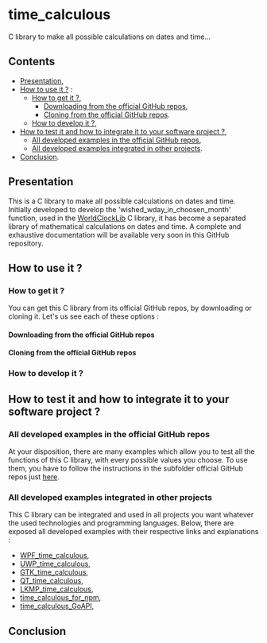 # time_calculous

C library to make all possible calculations on dates and time...

## Contents

* [Presentation](#presentation),
* [How to use it ?](#how_to_use_it) :
  * [How to get it ?](#how_to_get_it),
    * [Downloading from the official GitHub repos](#from_downloading),
    * [Cloning from the official GitHub repos](#from_cloning).
  * [How to develop it ?](#how_to_develop_it),
* [How to test it and how to integrate it to your software project ?](#how_to_test_it_and_integrate_it),
  * [All developed examples in the official GitHub repos](#all_developed_examples_in_the_official_GitHub_repos),
  * [All developed examples integrated in other projects](#all_developed_examples_integrated_in_other_projets).
* [Conclusion](#conclusion).

<a name="presentation"></a>
## Presentation

This is a C library to make all possible calculations on dates and time. Initially developed to develop the 'wished_wday_in_choosen_month' function, used in the [WorldClockLib](https://github.com/Vicken-Ghoubiguian/WorldClockLib) C library, it has become a separated library of mathematical calculations on dates and time. A complete and exhaustive documentation will be available very soon in this GitHub repository.

<a name="how_to_use_it"></a>
## How to use it ?

<a name="how_to_get_it"></a>
### How to get it ?

You can get this C library from its official GitHub repos, by downloading or cloning it. Let's us see each of these options :

<a name="from_downloading"></a>
#### Downloading from the official GitHub repos

<a name="from_cloning"></a>
#### Cloning from the official GitHub repos

<a name="how_to_develop_it"></a>
### How to develop it ?

<a name="how_to_test_it_and_integrate_it"></a>
## How to test it and how to integrate it to your software project ?

<a name="all_developed_examples_in_the_official_GitHub_repos"></a>
### All developed examples in the official GitHub repos

At your disposition, there are many examples which allow you to test all the functions of this C library, with every possible values you choose. To use them, you have to follow the instructions in the subfolder official GitHub repos just [here](https://github.com/Vicken-Ghoubiguian/time_calculous/tree/main/tests).

<a name="all_developed_examples_integrated_in_other_projets"></a>
### All developed examples integrated in other projects

This C library can be integrated and used in all projects you want whatever the used technologies and programming languages. Below, there are exposed all developed examples with their respective links and explanations :

* [WPF_time_calculous](https://github.com/Vicken-Ghoubiguian/WPF_time_calculous),
* [UWP_time_calculous](https://github.com/Vicken-Ghoubiguian/UWP_time_calculous),
* [GTK_time_calculous](https://github.com/Vicken-Ghoubiguian/GTK_time_calculous),
* [QT_time_calculous](https://github.com/Vicken-Ghoubiguian/QT_time_calculous),
* [LKMP_time_calculous](https://github.com/Vicken-Ghoubiguian/LKMP_time_calculous),
* [time_calculous_for_npm](https://github.com/Vicken-Ghoubiguian/time_calculous_for_npm),
* [time_calculous_GoAPI](https://github.com/Vicken-Ghoubiguian/time_calculous_GoAPI),

<a name="conclusion"></a>
## Conclusion
